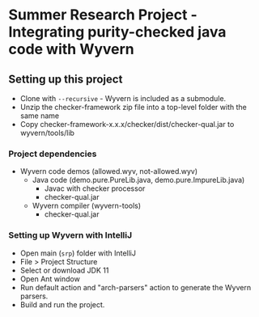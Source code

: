 # Summer Research Project - Integrating purity-checked java code with Wyvern

## Setting up this project

- Clone with `--recursive` - Wyvern is included as a submodule.
- Unzip the checker-framework zip file into a top-level folder with the same name
- Copy checker-framework-x.x.x/checker/dist/checker-qual.jar to wyvern/tools/lib

### Project dependencies
- Wyvern code demos (allowed.wyv, not-allowed.wyv)
    - Java code (demo.pure.PureLib.java, demo.pure.ImpureLib.java)
        - Javac with checker processor
        - checker-qual.jar
    - Wyvern compiler (wyvern-tools)
        - checker-qual.jar

### Setting up Wyvern with IntelliJ

 - Open main (`srp`) folder with IntelliJ
 - File > Project Structure
 - Select or download JDK 11
 - Open Ant window
 - Run default action and "arch-parsers" action to generate the Wyvern parsers.
 - Build and run the project.

